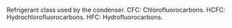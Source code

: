 Refrigerant class used by the condenser.
CFC: Chlorofluorocarbons.
HCFC: Hydrochlorofluorocarbons.
HFC: Hydrofluorocarbons.